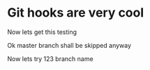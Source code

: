 # Git hooks are very cool

Now lets get this testing

Ok master branch shall be skipped anyway

Now lets try 123 branch name
